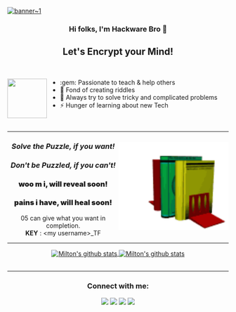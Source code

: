 [![banner~1](https://user-images.githubusercontent.com/85396426/126867542-d81e3528-4058-44bc-a074-cf2241e9a236.jpg)](https://www.youtube.com/channel/UCjLXbCSK44Fw5c_6J8mmZtQ?sub_confirmation=1)



<div align="center">
<h3>Hi folks, I'm Hackware Bro 👋</h3>
</div>

<div align="center">
<h2>Let's Encrypt your Mind!</h2>
</div>
<p align="center">
<img alt="" src=https://img.shields.io/github/stars/HackwareBro?affiliations=OWNER%2CCOLLABORATOR />
<img alt="" src=https://komarev.com/ghpvc/?username=HackwareBro />
</p>

<a href='https://github.com/HackwareBro/HackwareBro/blob/main/assets/cs.jpg'><img align="left" style="margin-right:30px" height="90" width="90" src="assets/join.gif"></a> 
<ul>
<li>:gem: Passionate to teach & help others</li>
<li>🌱 Fond of creating riddles</li>
<li>🥅 Always try to solve tricky and complicated problems</li>
<li>⚡ Hunger of learning about new Tech</li>
</ul>
<br>

<hr>
<div align="center">
<a href='https://github.com/HackwareBro/HackwareBro/blob/main/assets/AES'>
<img align="right" height="200" width="250" src="assets/getbooks.gif"> </a>
<i>
<h3>Solve the Puzzle, if you want!</h3>
</div>
<div align="center">
<h3>Don't be Puzzled, if you can't!</h3>
</i>
</div>

<div align="center">

<h3 style="font-weight: 900;">woo m i, will reveal soon!</h3>
<h3 style="font-weight: 900;">pains i have, will heal soon!</h3>
05 can give what you want in completion.<br>
<b>KEY</b> : &lt;my username&gt;_TF
</div>



<hr>
<center>
<a href="https://github.com/HackwareBro">
 <img align="center" src="https://github-readme-stats.vercel.app/api?username=HackwareBro&show_icons=true&theme=dark&line_height=40" alt="Milton's github stats"/>
 <img align="center" src="https://github-readme-stats.vercel.app/api/top-langs/?username=HackwareBro&langs_count=5&theme=dark" alt="Milton's github stats"/>
</a>
 </center>
 <br/>
  
<hr>
<div align = "center">
<h3><b>Connect with me:</b></h3>
</div>

<div align="center">
<a href="https://www.youtube.com/channel/UCjLXbCSK44Fw5c_6J8mmZtQ?sub_confirmation=1"><img src="https://img.shields.io/badge/YouTube-FF0000?style=for-the-badge&logo=youtube&logoColor=white" /></a>
<a href="https://twitter.com/HackwareBro"><img src="https://img.shields.io/badge/Twitter-1DA1F2?style=for-the-badge&logo=twitter&logoColor=white" /></a>
<a href="https://www.linkedin.com/in/hackwarebro/"><img src="https://img.shields.io/badge/LinkedIn-0077B5?style=for-the-badge&logo=linkedin&logoColor=white" /></a>
<a href="https://medium.com/@hackwarebro"><img src="https://img.shields.io/badge/Medium-12100E?style=for-the-badge&logo=medium&logoColor=white" /></a>
</div>
